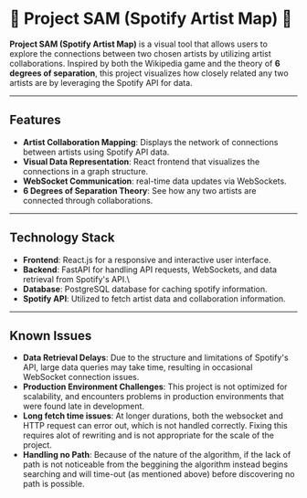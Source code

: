 # 🎵 Project SAM (Spotify Artist Map) 🎵

**Project SAM (Spotify Artist Map)** is a visual tool that allows users to explore the connections between two chosen artists by utilizing artist collaborations. Inspired by both the Wikipedia game and the theory of **6 degrees of separation**, this project visualizes how closely related any two artists are by leveraging the Spotify API for data.

---

## Features
- **Artist Collaboration Mapping**: Displays the network of connections between artists using Spotify API data.
- **Visual Data Representation**: React frontend that visualizes the connections in a graph structure.
- **WebSocket Communication**: real-time data updates via WebSockets.
- **6 Degrees of Separation Theory**: See how any two artists are connected through collaborations.
  
---

## Technology Stack
- **Frontend**: React.js for a responsive and interactive user interface.
- **Backend**: FastAPI for handling API requests, WebSockets, and data retrieval from Spotify's API.\
- **Database**: PostgreSQL database for caching spotify information.
- **Spotify API**: Utilized to fetch artist data and collaboration information.
  
---

## Known Issues
- **Data Retrieval Delays**: Due to the structure and limitations of Spotify's API, large data queries may take time, resulting in occasional WebSocket connection issues.
- **Production Environment Challenges**: This project is not optimized for scalability, and encounters problems in production environments that were found late in development. 
- **Long fetch time issues**: At longer durations, both the websocket and HTTP request can error out, which is not handled correctly. Fixing this requires alot of rewriting and is not appropriate for the scale of the project. 
- **Handling no Path**: Because of the nature of the algorithm, if the lack of path is not noticeable from the beggining the algorithm instead begins searching and will time-out (as mentioned above) before discovering no path is possible.  
